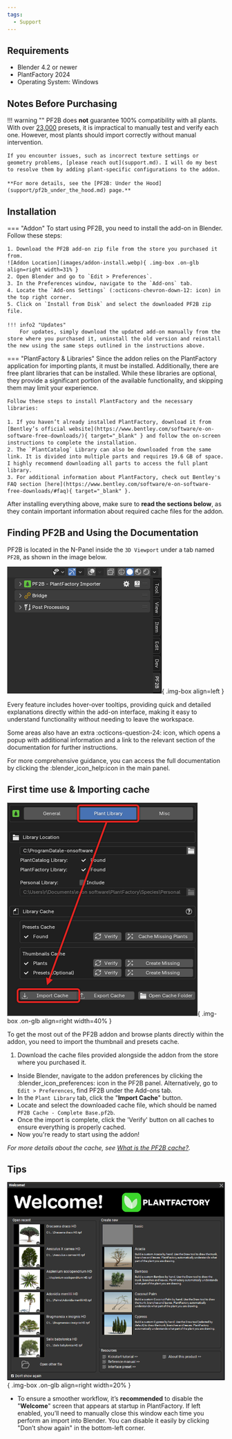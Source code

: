 ```yaml
---
tags:
  - Support
---
```

## Requirements

- Blender 4.2 or newer
- PlantFactory 2024
- Operating System: Windows


## Notes Before Purchasing

!!! warning ""
    PF2B does **not** guarantee 100% compatibility with all plants. With over [23,000](plants.md) presets, it is impractical to manually test and verify each one. However, most plants should import correctly without manual intervention.

    If you encounter issues, such as incorrect texture settings or geometry problems, [please reach out](support.md). I will do my best to resolve them by adding plant-specific configurations to the addon.

    **For more details, see the [PF2B: Under the Hood](support/pf2b_under_the_hood.md) page.**




## Installation

=== "Addon"
    To start using PF2B, you need to install the add-on in Blender. Follow these steps:

    1. Download the PF2B add-on zip file from the store you purchased it from.
    ![Addon Location](images/addon-install.webp){ .img-box .on-glb align=right width=31% }
    2. Open Blender and go to `Edit > Preferences`.
    3. In the Preferences window, navigate to the `Add-ons` tab.
    4. Locate the `Add-ons Settings` (:octicons-chevron-down-12: icon) in the top right corner.
    5. Click on `Install from Disk` and select the downloaded PF2B zip file.

    !!! info2 "Updates"
        For updates, simply download the updated add-on manually from the store where you purchased it, uninstall the old version and reinstall the new using the same steps outlined in the instructions above.

=== "PlantFactory & Libraries"
    Since the addon relies on the PlantFactory application for importing plants, it must be installed. Additionally, there are free plant libraries that can be installed. While these libraries are optional, they provide a significant portion of the available functionality, and skipping them may limit your experience.

    Follow these steps to install PlantFactory and the necessary libraries:

    1. If you haven’t already installed PlantFactory, download it from [Bentley’s official website](https://www.bentley.com/software/e-on-software-free-downloads/){ target="_blank" } and follow the on-screen instructions to complete the installation.
    2. The `PlantCatalog` Library can also be downloaded from the same link. It is divided into multiple parts and requires 19.6 GB of space. I highly recommend downloading all parts to access the full plant library.
    3. For additional information about PlantFactory, check out Bentley's FAQ section [here](https://www.bentley.com/software/e-on-software-free-downloads/#faq){ target="_blank" }.


After installing everything above, make sure to **read the sections below**, as they contain important information about required cache files for the addon.




## Finding PF2B and Using the Documentation

PF2B is located in the N-Panel inside the `3D Viewport` under a tab named `PF2B`, as shown in the image below.

![Addon Location](images/addon-location.webp){ .img-box align=left }

Every feature includes hover-over tooltips, providing quick and detailed explanations directly within the add-on interface, making it easy to understand functionality without needing to leave the workspace.

Some areas also have an extra :octicons-question-24: icon, which opens a popup with additional information and a link to the relevant section of the documentation for further instructions.

For more comprehensive guidance, you can access the full documentation by clicking the :blender_icon_help:icon in the main panel.

<div style="clear:both"></div>




## First time use & Importing cache

![Addon Location](images/import-cache-example.webp){ .img-box .on-glb align=right width=40%  }

To get the most out of the PF2B addon and browse plants directly within the addon, you need to import the thumbnail and presets cache.

1. Download the cache files provided alongside the addon from the store where you purchased it.
- Inside Blender, navigate to the addon preferences by clicking the :blender_icon_preferences: icon in the PF2B panel. Alternatively, go to `Edit > Preferences`, find PF2B under the Add-ons tab.
- In the `Plant Library` tab, click the "**Import Cache**" button.
- Locate and select the downloaded cache file, which should be named `PF2B Cache - Complete Base.pf2b`.
- Once the import is complete, click the 'Verify' button on all caches to ensure everything is properly cached.
- Now you're ready to start using the addon!


*For more details about the cache, see [What is the PF2B cache?](support/faq.md#what-is-the-pf2b-cache).*

<div style="clear:both"></div>




## Tips

![Addon Location](images/pf_welcome-screen.webp){ .img-box .on-glb align=right width=20% }

- To ensure a smoother workflow, it’s **recommended** to disable the "**Welcome**" screen that appears at startup in PlantFactory. If left enabled, you’ll need to manually close this window each time you perform an import into Blender. You can disable it easily by clicking "Don’t show again" in the bottom-left corner.

<!--
- For a slight speed boost during imports, you can set the **Mesh Preview** option in PlantFactory to **Draft Only**, as shown in the screenshot below.

    ![Addon Location](images/pf_mesh-preview.webp){ .img-box }
 -->